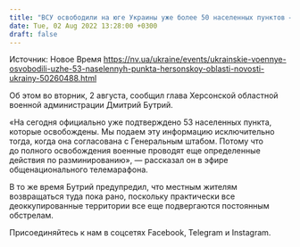```yaml
---
title: "ВСУ освободили на юге Украины уже более 50 населенных пунктов — ОВА"
date: Tue, 02 Aug 2022 13:28:00 +0300
draft: false
---
```

Источник: Новое Время https://nv.ua/ukraine/events/ukrainskie-voennye-osvobodili-uzhe-53-naselennyh-punkta-hersonskoy-oblasti-novosti-ukrainy-50260488.html


Об этом во вторник, 2 августа, сообщил глава Херсонской областной военной администрации Дмитрий Бутрий.

«На сегодня официально уже подтверждено 53 населенных пункта, которые освобождены. Мы подаем эту информацию исключительно тогда, когда она согласована с Генеральным штабом. Потому что до полного освобождения военные проводят еще определенные действия по разминированию», — рассказал он в эфире общенационального телемарафона.

В то же время Бутрий предупредил, что местным жителям возвращаться туда пока рано, поскольку практически все деоккупированные территории все еще подвергаются постоянным обстрелам.

Присоединяйтесь к нам в соцсетях Facebook, Telegram и Instagram.

